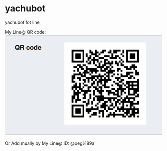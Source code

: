 # yachubot
yachubot fot line


My Line@ QR code:
![image](https://github.com/ycwen9633/yachubot/blob/master/螢幕快照%202018-04-24%20下午11.34.31.png?raw=true)

Or Add mually by My Line@ ID:
@oeg6189a
